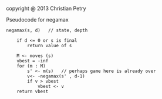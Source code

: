 copyright @ 2013 Christian Petry

Pseudocode for negamax

	negamax(s, d)	// state, depth

		if d <= 0 or s is final
			return value of s

		M <- moves (s)
		vbest = -inf
		for (m : M)
			s' <- m(s)   // perhaps game here is already over
			v<- -negamax(s' , d-1)
			if v > vbest
 	 			vbest <- v
		return vbest